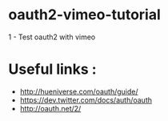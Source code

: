 oauth2-vimeo-tutorial
=====================

1 - Test oauth2 with vimeo

Useful links : 
===============



- http://hueniverse.com/oauth/guide/
- https://dev.twitter.com/docs/auth/oauth
- http://oauth.net/2/

